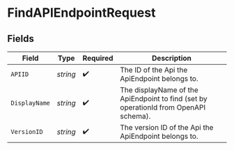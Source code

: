 # FindAPIEndpointRequest


## Fields

| Field                                                                                | Type                                                                                 | Required                                                                             | Description                                                                          |
| ------------------------------------------------------------------------------------ | ------------------------------------------------------------------------------------ | ------------------------------------------------------------------------------------ | ------------------------------------------------------------------------------------ |
| `APIID`                                                                              | *string*                                                                             | :heavy_check_mark:                                                                   | The ID of the Api the ApiEndpoint belongs to.                                        |
| `DisplayName`                                                                        | *string*                                                                             | :heavy_check_mark:                                                                   | The displayName of the ApiEndpoint to find (set by operationId from OpenAPI schema). |
| `VersionID`                                                                          | *string*                                                                             | :heavy_check_mark:                                                                   | The version ID of the Api the ApiEndpoint belongs to.                                |